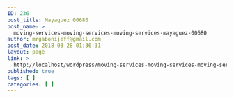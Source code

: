 ```yaml
---
ID: 236
post_title: Mayaguez 00680
post_name: >
  moving-services-moving-services-moving-services-mayaguez-00680
author: mrgabonijeff@gmail.com
post_date: 2018-03-28 01:36:31
layout: page
link: >
  http://localhost/wordpress/moving-services-moving-services-moving-services-mayaguez-00680/
published: true
tags: [ ]
categories: [ ]
---
```

